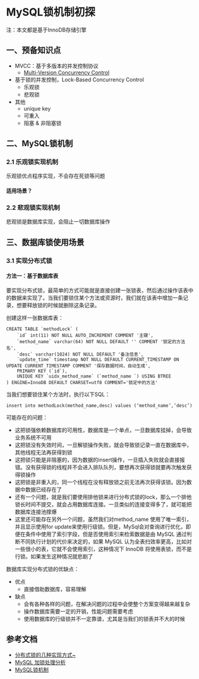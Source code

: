 # MySQL锁机制初探

注：本文都是基于InnoDB存储引擎

## 一、预备知识点

- MVCC：基于多版本的并发控制协议
	- [Multi-Version Concurrency Control](https://en.wikipedia.org/wiki/Multiversion_concurrency_control)
- 基于锁的并发控制，Lock-Based Concurrency Control
	- 乐观锁
	- 悲观锁
- 其他
	- unique key
	- 可重入
	- 阻塞 & 非阻塞锁


## 二、MySQL锁机制

### 2.1 乐观锁实现机制

乐观锁优点程序实现，不会存在死锁等问题

#### 适用场景？

### 2.2 悲观锁实现机制

悲观锁是数据库实现，会阻止一切数据库操作


## 三、数据库锁使用场景

### 3.1 实现分布式锁

#### 方法一：基于数据库表

要实现分布式锁，最简单的方式可能就是直接创建一张锁表，然后通过操作该表中的数据来实现了。当我们要锁住某个方法或资源时，我们就在该表中增加一条记录，想要释放锁的时候就删除这条记录。

创建这样一张数据库表：

```
CREATE TABLE `methodLock` (
	`id` int(11) NOT NULL AUTO_INCREMENT COMMENT '主键',
	`method_name` varchar(64) NOT NULL DEFAULT '' COMMENT '锁定的方法名',
	`desc` varchar(1024) NOT NULL DEFAULT '备注信息',
	`update_time` timestamp NOT NULL DEFAULT CURRENT_TIMESTAMP ON UPDATE CURRENT_TIMESTAMP COMMENT '保存数据时间，自动生成',
	PRIMARY KEY (`id`),
	UNIQUE KEY `uidx_method_name` (`method_name `) USING BTREE
) ENGINE=InnoDB DEFAULT CHARSET=utf8 COMMENT='锁定中的方法'
```

当我们想要锁住某个方法时，执行以下SQL：

```
insert into methodLock(method_name,desc) values (‘method_name’,‘desc’)
```

可能存在的问题：

- 这把锁强依赖数据库的可用性，数据库是一个单点，一旦数据库挂掉，会导致业务系统不可用
- 这把锁没有失效时间，一旦解锁操作失败，就会导致锁记录一直在数据库中，其他线程无法再获得到锁
- 这把锁只能是非阻塞的，因为数据的insert操作，一旦插入失败就会直接报错。没有获得锁的线程并不会进入排队队列，要想再次获得锁就要再次触发获得锁操作
- 这把锁是非重入的，同一个线程在没有释放锁之前无法再次获得该锁。因为数据中数据已经存在了
- 还有一个问题，就是我们要使用排他锁来进行分布式锁的lock，那么一个排他锁长时间不提交，就会占用数据库连接。一旦类似的连接变得多了，就可能把数据库连接池撑爆
- 这里还可能存在另外一个问题，虽然我们对method_name 使用了唯一索引，并且显示使用for update来使用行级锁。但是，MySql会对查询进行优化，即便在条件中使用了索引字段，但是否使用索引来检索数据是由 MySQL 通过判断不同执行计划的代价来决定的，如果 MySQL 认为全表扫效率更高，比如对一些很小的表，它就不会使用索引，这种情况下 InnoDB 将使用表锁，而不是行锁。如果发生这种情况就悲剧了


数据库实现分布式锁的优缺点：

- 优点
	- 直接借助数据库，容易理解
- 缺点
	- 会有各种各样的问题，在解决问题的过程中会使整个方案变得越来越复杂
	- 操作数据库需要一定的开销，性能问题需要考虑
	- 使用数据库的行级锁并不一定靠谱，尤其是当我们的锁表并不大的时候



## 参考文档

- [分布式锁的几种实现方式~](http://www.hollischuang.com/archives/1716)
- [MySQL 加锁处理分析](http://hedengcheng.com/?p=771)
- [MySQL锁机制](http://www.jianshu.com/p/fb5fe63e15f4)
